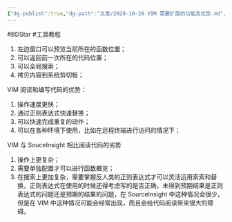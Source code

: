 ```yaml
---
{"dg-publish":true,"dg-path":"文章/2020-10-20 VIM 需要扩展的功能及优势.md","permalink":"/文章/2020-10-20 VIM 需要扩展的功能及优势/","dgEnableSearch":true}
---
```


#BDStar #工具教程

1. 左边窗口可以预览当前所在的函数位置；
2. 可以返回前一次所在的代码位置；
3. 可以全局搜索；
4. 拷贝内容到系统剪切板；

VIM 阅读和编写代码的优势：
1. 操作速度更快；
2. 通过正则表达式快速替换；
3. 可以快速完成重复的动作；
4. 可以在各种环境下使用，比如在远程终端进行访问的情况下；

VIM 与 SouceInsight 相比阅读代码的劣势
1. 操作上更复杂；
2. 需要单独配置才可以进行函数概览；
3. 在搜索上更加复杂，需要掌握反人类的正则表达式才可以灵活运用索索和替换，正则表达式在使用的时候还得考虑写的是否正确，未得到预期结果是正则表达式的问题还是预期的结果的问题，在 SourceInsight 中这种情况会很少，但是在 VIM 中这种情况可能会经常出现，而且会给代码阅读带来很大的障碍。